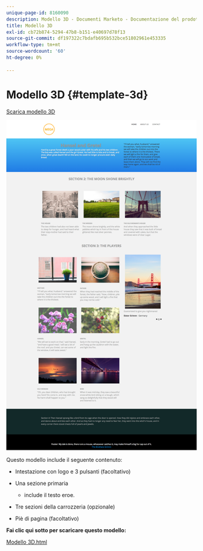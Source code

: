```yaml
---
unique-page-id: 8160090
description: Modello 3D - Documenti Marketo - Documentazione del prodotto
title: Modello 3D
exl-id: cb72b874-5294-47b8-b151-e40697d78f13
source-git-commit: df197322c7bdafb695b532bce51802961e453335
workflow-type: tm+mt
source-wordcount: '60'
ht-degree: 0%

---
```


# Modello 3D {#template-3d}

[Scarica modello 3D](https://experienceleague.adobe.com/landing/marketo/lp-templates/template-3d.html)

![](assets/image2015-6-15-11-3a29-3a7.png)

Questo modello include il seguente contenuto:

* Intestazione con logo e 3 pulsanti (facoltativo)
* Una sezione primaria

   * include il testo eroe.

* Tre sezioni della carrozzeria (opzionale)
* Piè di pagina (facoltativo)

**Fai clic qui sotto per scaricare questo modello:**

[Modello 3D.html](https://experienceleague.adobe.com/landing/marketo/lp-templates/template-3d.html)
